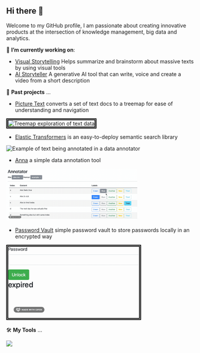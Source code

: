 ## Hi there 👋

Welcome to my GitHub profile, I am passionate about creating innovative products at the intersection of knowledge management, big data and analytics.

🔭 __I’m currently working on__:  
- [Visual Storytelling](https://hammerhead-app-fhetk.ondigitalocean.app/) Helps summarize and brainstorm about massive texts by using visual tools  
- [AI Storyteller](https://github.com/md-experiments/md-similacra) A generative AI tool that can write, voice and create a video from a short description

  
🌟 __Past projects__ ...  
- [Picture Text](https://github.com/md-experiments/picture_text) converts a set of text docs to a treemap for ease of understanding and navigation  
<p align="left">
  <img style="border:5px double black;" src="https://github.com/md-experiments/picture_text/blob/master/assets/cover.gif" width=350 alt=" Treemap exploration of text data">
</p>

- [Elastic Transformers](https://github.com/md-experiments/elastic_transformers) is an easy-to-deploy semantic search library
<p align="left">
  <img src="https://github.com/md-experiments/elastic_transformers/blob/master/assets/architecture.png" width=350 alt=" Example of text being annotated in a data annotator">
</p> 

- [Anna](https://github.com/md-experiments/anna) a simple data annotation tool
<p align="left">
  <img src="https://github.com/md-experiments/anna/blob/master/assets/alex.gif" width=350 alt=" Example of text being annotated in a data annotator">
</p>

- [Password Vault](https://github.com/md-experiments/password_vault) simple password vault to store passwords locally in an encrypted way

<p align="left">
  <img style="border:5px double black;" src="https://github.com/md-experiments/password_vault/blob/master/assets/pass_value_preview.gif" width=350  alt=" Image of a user entering a password and storing to vault">
</p>

🛠️ __My Tools__ ... 
<p align="left">
  <a href="https://skillicons.dev">
    <img src="https://skillicons.dev/icons?i=py,pytorch,docker,aws,gcp,flask,js" />
  </a>
</p>
